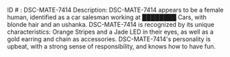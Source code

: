 ID # : DSC-MATE-7414
Description: DSC-MATE-7414 appears to be a female human, identified as a car salesman working at ████████ Cars, with blonde hair and an ushanka. DSC-MATE-7414 is recognized by its unique characteristics: Orange Stripes and a Jade LED in their eyes, as well as a gold earring and chain as accessories. DSC-MATE-7414's personality is upbeat, with a strong sense of responsibility, and knows how to have fun.